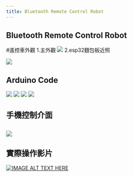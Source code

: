 ```yaml
---
title: Bluetooth Remote Control Robot
---
```


## Bluetooth Remote Control Robot
#遙控車外觀
1.主外觀
![](https://raw.githubusercontent.com/PinLe1920/MCU-project/b668cdf07aeaa2fd0da286effe1e9752fd407a8e/images/anyj0-qneeq.png)
2.esp32麵包板近照

![](https://raw.githubusercontent.com/PinLe1920/MCU-project/b668cdf07aeaa2fd0da286effe1e9752fd407a8e/images/ahdai-jmmsk.png)

## Arduino Code
![](https://raw.githubusercontent.com/frank570570/MCU-project/2fbd62d0420988137f4ae22eb12d3fe0778fa0cb/images/photo1681992885.jpeg)
![](https://raw.githubusercontent.com/frank570570/MCU-project/fb74790ed36500b305979497d3c9f0a3627986be/images/photo1681992886.jpeg)
![](https://raw.githubusercontent.com/frank570570/MCU-project/82f3645cbfa694528c9ab43c9af4f91b7ec5742b/images/photo1681992886%20(1).jpeg)
![](https://raw.githubusercontent.com/frank570570/MCU-project/33e747ac58d6e5e43915ca1f37534041888e08ef/images/photo1681992886%20(2).jpeg)

## 手機控制介面
![](https://raw.githubusercontent.com/PinLe1920/MCU-project/bd3abb99da3ebf4dd366fab2d31656886efdbc9c/images/IMG_3021.PNG)
---
## 實際操作影片
[![IMAGE ALT TEXT HERE](https://raw.githubusercontent.com/PinLe1920/MCU-project/b668cdf07aeaa2fd0da286effe1e9752fd407a8e/images/anyj0-qneeq.png)](https://www.youtube.com/shorts/SY8bPD901Fc)

